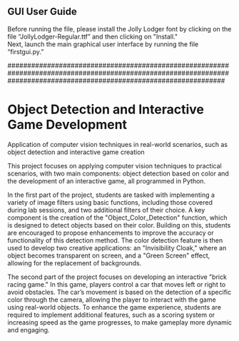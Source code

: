 ## GUI User Guide
Before running the file, please install the Jolly Lodger font by clicking on the file “JollyLodger-Regular.ttf” and then clicking on "Install."  
Next, launch the main graphical user interface by running the file “firstgui.py.”

#######################################################################################################################################################################

# Object Detection and Interactive Game Development
 Application of computer vision techniques in real-world scenarios, such as object detection and interactive game creation

This project focuses on applying computer vision techniques to practical scenarios, with two main components: object detection based on color and the development of an interactive game, all programmed in Python.

In the first part of the project, students are tasked with implementing a variety of image filters using basic functions, including those covered during lab sessions, and two additional filters of their choice. A key component is the creation of the "Object_Color_Detection" function, which is designed to detect objects based on their color. Building on this, students are encouraged to propose enhancements to improve the accuracy or functionality of this detection method. The color detection feature is then used to develop two creative applications: an "Invisibility Cloak," where an object becomes transparent on screen, and a "Green Screen" effect, allowing for the replacement of backgrounds.

The second part of the project focuses on developing an interactive "brick racing game." In this game, players control a car that moves left or right to avoid obstacles. The car’s movement is based on the detection of a specific color through the camera, allowing the player to interact with the game using real-world objects. To enhance the game experience, students are required to implement additional features, such as a scoring system or increasing speed as the game progresses, to make gameplay more dynamic and engaging.
